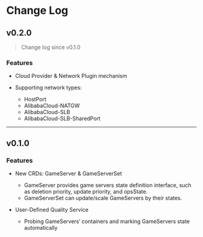 # Change Log

## v0.2.0

> Change log since v0.1.0

### Features

- Cloud Provider & Network Plugin mechanism


- Supporting network types:

  - HostPort
  - AlibabaCloud-NATGW
  - AlibabaCloud-SLB
  - AlibabaCloud-SLB-SharedPort

---

## v0.1.0

### Features

- New CRDs: GameServer & GameServerSet

  - GameServer provides game servers state definition interface, such as deletion priority, update priority, and opsState.
  - GameServerSet can update/scale GameServers by their states.


- User-Defined Quality Service

  - Probing GameServers‘ containers and marking GameServers state automatically

